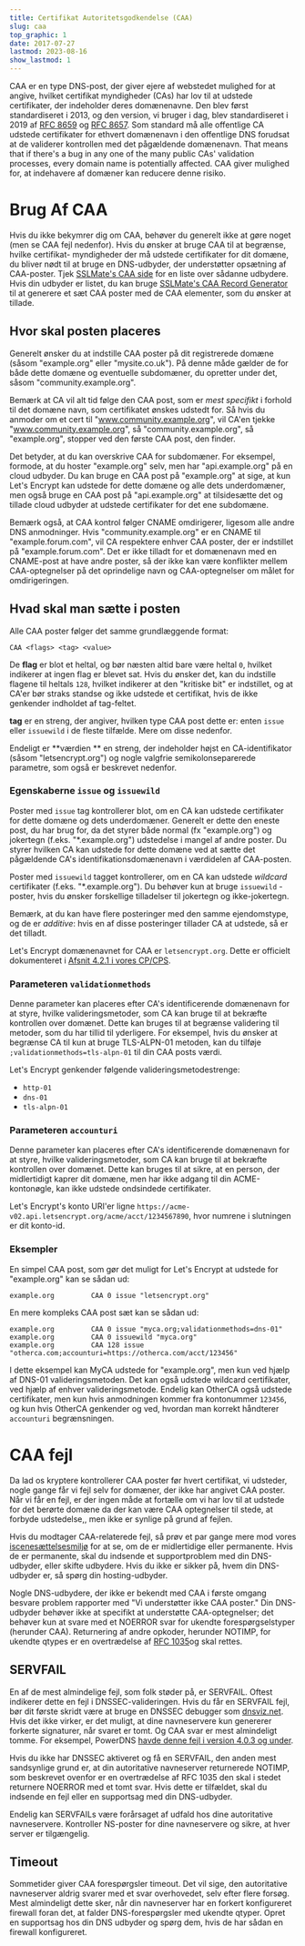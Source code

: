 ```yaml
---
title: Certifikat Autoritetsgodkendelse (CAA)
slug: caa
top_graphic: 1
date: 2017-07-27
lastmod: 2023-08-16
show_lastmod: 1
---
```



CAA er en type DNS-post, der giver ejere af webstedet mulighed for at angive, hvilket certifikat myndigheder (CAs) har lov til at udstede certifikater, der indeholder deres domænenavne. Den blev først standardiseret i 2013, og den version, vi bruger i dag, blev standardiseret i 2019 af [RFC 8659](https://datatracker.ietf.org/doc/html/rfc8659) og [RFC 8657](https://datatracker.ietf.org/doc/html/rfc8657). Som standard må alle offentlige CA udstede certifikater for ethvert domænenavn i den offentlige DNS forudsat at de validerer kontrollen med det pågældende domænenavn. That means that if there's a bug in any one of the many public CAs' validation processes, every domain name is potentially affected. CAA giver mulighed for, at indehavere af domæner kan reducere denne risiko.

# Brug Af CAA

Hvis du ikke bekymrer dig om CAA, behøver du generelt ikke at gøre noget (men se CAA fejl nedenfor). Hvis du ønsker at bruge CAA til at begrænse, hvilke certifikat- myndigheder der må udstede certifikater for dit domæne, du bliver nødt til at bruge en DNS-udbyder, der understøtter opsætning af CAA-poster. Tjek [SSLMate's CAA side](https://sslmate.com/caa/support) for en liste over sådanne udbydere. Hvis din udbyder er listet, du kan bruge [SSLMate's CAA Record Generator](https://sslmate.com/caa/) til at generere et sæt CAA poster med de CAA elementer, som du ønsker at tillade.

## Hvor skal posten placeres

Generelt ønsker du at indstille CAA poster på dit registrerede domæne (såsom "example.org" eller "mysite.co.uk"). På denne måde gælder de for både dette domæne og eventuelle subdomæner, du opretter under det, såsom "community.example.org".

Bemærk at CA vil alt tid følge den CAA post, som er *mest specifikt* i forhold til det domæne navn, som certifikatet ønskes udstedt for. Så hvis du anmoder om et cert til "www.community.example.org", vil CA'en tjekke "www.community.example.org", så "community.example.org", så "example.org", stopper ved den første CAA post, den finder.

Det betyder, at du kan overskrive CAA for subdomæner. For eksempel, formode, at du hoster "example.org" selv, men har "api.example.org" på en cloud udbyder. Du kan bruge en CAA post på "example.org" at sige, at kun Let's Encrypt kan udstede for dette domæne og alle dets underdomæner, men også bruge en CAA post på "api.example.org" at tilsidesætte det og tillade cloud udbyder at udstede certifikater for det ene subdomæne.

Bemærk også, at CAA kontrol følger CNAME omdirigerer, ligesom alle andre DNS anmodninger. Hvis "community.example.org" er en CNAME til "example.forum.com", vil CA respektere enhver CAA poster, der er indstillet på "example.forum.com". Det er ikke tilladt for et domænenavn med en CNAME-post at have andre poster, så der ikke kan være konflikter mellem CAA-optegnelser på det oprindelige navn og CAA-optegnelser om målet for omdirigeringen.

## Hvad skal man sætte i posten

Alle CAA poster følger det samme grundlæggende format:

```
CAA <flags> <tag> <value>
```

De **flag** er blot et heltal, og bør næsten altid bare være heltal `0`, hvilket indikerer at ingen flag er blevet sat. Hvis du ønsker det, kan du indstille flagene til heltals `128`, hvilket indikerer at den "kritiske bit" er indstillet, og at CA'er bør straks standse og ikke udstede et certifikat, hvis de ikke genkender indholdet af tag-feltet.

**tag** er en streng, der angiver, hvilken type CAA post dette er: enten `issue` eller `issuewild` i de fleste tilfælde. Mere om disse nedenfor.

Endeligt er **værdien ** en streng, der indeholder højst en CA-identifikator (såsom "letsencrypt.org") og nogle valgfrie semikolonseparerede parametre, som også er beskrevet nedenfor.

### Egenskaberne `issue` og `issuewild`

Poster med `issue` tag kontrollerer blot, om en CA kan udstede certifikater for dette domæne og dets underdomæner. Generelt er dette den eneste post, du har brug for, da det styrer både normal (fx "example.org") og jokertegn (f.eks. "*.example.org") udstedelse i mangel af andre poster. Du styrer hvilken CA kan udstede for dette domæne ved at sætte det pågældende CA's identifikationsdomænenavn i værdidelen af CAA-posten.

Poster med `issuewild` tagget kontrollerer, om en CA kan udstede *wildcard* certifikater (f.eks. "*.example.org"). Du behøver kun at bruge `issuewild` -poster, hvis du ønsker forskellige tilladelser til jokertegn og ikke-jokertegn.

Bemærk, at du kan have flere posteringer med den samme ejendomstype, og de er *additive*: hvis en af disse posteringer tillader CA at udstede, så er det tilladt.

Let's Encrypt domænenavnet for CAA er `letsencrypt.org`. Dette er officielt dokumenteret i [Afsnit 4.2.1 i vores CP/CPS](https://cps.letsencrypt.org/#4.2.1-performing-identification-and-authentication-functions).

### Parameteren `validationmethods`

Denne parameter kan placeres efter CA's identificerende domænenavn for at styre, hvilke valideringsmetoder, som CA kan bruge til at bekræfte kontrollen over domænet. Dette kan bruges til at begrænse validering til metoder, som du har tillid til yderligere. For eksempel, hvis du ønsker at begrænse CA til kun at bruge TLS-ALPN-01 metoden, kan du tilføje `;validationmethods=tls-alpn-01` til din CAA posts værdi.

Let's Encrypt genkender følgende valideringsmetodestrenge:

* `http-01`
* `dns-01`
* `tls-alpn-01`

### Parameteren `accounturi`

Denne parameter kan placeres efter CA's identificerende domænenavn for at styre, hvilke valideringsmetoder, som CA kan bruge til at bekræfte kontrollen over domænet. Dette kan bruges til at sikre, at en person, der midlertidigt kaprer dit domæne, men har ikke adgang til din ACME-kontonøgle, kan ikke udstede ondsindede certifikater.

Let's Encrypt's konto URI'er ligne `https://acme-v02.api.letsencrypt.org/acme/acct/1234567890`, hvor numrene i slutningen er dit konto-id.

### Eksempler

En simpel CAA post, som gør det muligt for Let's Encrypt at udstede for "example.org" kan se sådan ud:

```
example.org         CAA 0 issue "letsencrypt.org"
```

En mere kompleks CAA post sæt kan se sådan ud:

```
example.org         CAA 0 issue "myca.org;validationmethods=dns-01"
example.org         CAA 0 issuewild "myca.org"
example.org         CAA 128 issue "otherca.com;accounturi=https://otherca.com/acct/123456"
```

I dette eksempel kan MyCA udstede for "example.org", men kun ved hjælp af DNS-01 valideringsmetoden. Det kan også udstede wildcard certifikater, ved hjælp af enhver valideringsmetode. Endelig kan OtherCA også udstede certifikater, men kun hvis anmodningen kommer fra kontonummer `123456`, og kun hvis OtherCA genkender og ved, hvordan man korrekt håndterer `accounturi` begrænsningen.


# CAA fejl

Da lad os kryptere kontrollerer CAA poster før hvert certifikat, vi udsteder, nogle gange får vi fejl selv for domæner, der ikke har angivet CAA poster. Når vi får en fejl, er der ingen måde at fortælle om vi har lov til at udstede for det berørte domæne da der kan være CAA optegnelser til stede, at forbyde udstedelse,, men ikke er synlige på grund af fejlen.

Hvis du modtager CAA-relaterede fejl, så prøv et par gange mere mod vores [iscenesættelsesmiljø](/docs/staging-environment) for at se, om de er midlertidige eller permanente. Hvis de er permanente, skal du indsende et supportproblem med din DNS-udbyder, eller skifte udbydere. Hvis du ikke er sikker på, hvem din DNS-udbyder er, så spørg din hosting-udbyder.

Nogle DNS-udbydere, der ikke er bekendt med CAA i første omgang besvare problem rapporter med "Vi understøtter ikke CAA poster." Din DNS-udbyder behøver ikke at specifikt at understøtte CAA-optegnelser; det behøver kun at svare med et NOERROR svar for ukendte forespørgselstyper (herunder CAA). Returnering af andre opkoder, herunder NOTIMP, for ukendte qtypes er en overtrædelse af [RFC 1035](https://tools.ietf.org/html/rfc1035)og skal rettes.

## SERVFAIL

En af de mest almindelige fejl, som folk støder på, er SERVFAIL. Oftest indikerer dette en fejl i DNSSEC-valideringen. Hvis du får en SERVFAIL fejl, bør dit første skridt være at bruge en DNSSEC debugger som [dnsviz.net](http://dnsviz.net/). Hvis det ikke virker, er det muligt, at dine navneservere kun genererer forkerte signaturer, når svaret er tomt. Og CAA svar er mest almindeligt tomme.  For eksempel, PowerDNS [havde denne fejl i version 4.0.3 og under](https://community.letsencrypt.org/t/caa-servfail-changes/38298/2?u=jsha).

Hvis du ikke har DNSSEC aktiveret og få en SERVFAIL, den anden mest sandsynlige grund er, at din autoritative navneserver returnerede NOTIMP, som beskrevet ovenfor er en overtrædelse af RFC 1035 den skal i stedet returnere NOERROR med et tomt svar. Hvis dette er tilfældet, skal du indsende en fejl eller en supportsag med din DNS-udbyder.

Endelig kan SERVFAILs være forårsaget af udfald hos dine autoritative navneservere. Kontroller NS-poster for dine navneservere og sikre, at hver server er tilgængelig.

## Timeout

Sommetider giver CAA forespørgsler timeout. Det vil sige, den autoritative navneserver aldrig svarer med et svar overhovedet, selv efter flere forsøg. Mest almindeligt dette sker, når din navneserver har en forkert konfigureret firewall foran det, at falder DNS-forespørgsler med ukendte qtyper. Opret en supportsag hos din DNS udbyder og spørg dem, hvis de har sådan en firewall konfigureret.
